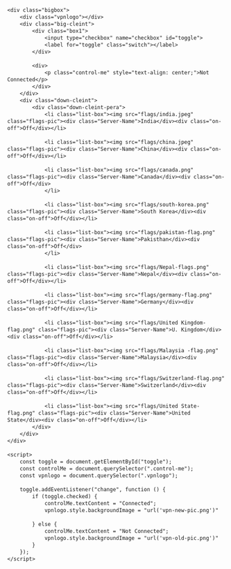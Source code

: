 <!DOCTYPE html>
<html>

<head>
    <meta charset="UTF-8">
    <link rel="stylesheet" href="MiHRK-style.css">
    <title>VPN Toggle Button</title>
</head>

<body>
    <div class="box">
        <p></p>
    </div>

    <div class="bigbox">
        <div class="vpnlogo"></div>
        <div class="big-cleint">
            <div class="box1">
                <input type="checkbox" name="checkbox" id="toggle">
                <label for="toggle" class="switch"></label>
            </div>

            <div>
                <p class="control-me" style="text-align: center;">Not Connected</p>
            </div>
        </div>
        <div class="down-cleint">
            <div class="down-cleint-pera">
                <li class="list-box"><img src="flags/india.jpeg" class="flags-pic"><div class="Server-Name">India</div><div class="on-off">Off</div></li>

                <li class="list-box"><img src="flags/china.jpeg" class="flags-pic"><div class="Server-Name">China</div><div class="on-off">Off</div></li>

                <li class="list-box"><img src="flags/canada.png"  class="flags-pic"><div class="Server-Name">Canada</div><div class="on-off">Off</div>
                </li>

                <li class="list-box"><img src="flags/south-korea.png" class="flags-pic"><div class="Server-Name">South Korea</div><div class="on-off">Off</div></li>

                <li class="list-box"><img src="flags/pakistan-flag.png" class="flags-pic"><div class="Server-Name">Pakisthan</div><div class="on-off">Off</div>
                </li>

                <li class="list-box"><img src="flags/Nepal-flags.png" class="flags-pic"><div class="Server-Name">Nepal</div><div class="on-off">Off</div></li>

                <li class="list-box"><img src="flags/germany-flag.png" class="flags-pic"><div class="Server-Name">Germany</div><div class="on-off">Off</div></li>

                <li class="list-box"><img src="flags/United Kingdom-flag.png" class="flags-pic"><div class="Server-Name">U. Kingdom</div><div class="on-off">Off</div></li>

                <li class="list-box"><img src="flags/Malaysia -flag.png" class="flags-pic"><div class="Server-Name">Malaysia</div><div class="on-off">Off</div></li>

                <li class="list-box"><img src="flags/Switzerland-flag.png" class="flags-pic"><div class="Server-Name">Switzerland</div><div class="on-off">Off</div></li>

                <li class="list-box"><img src="flags/United State-flag.png" class="flags-pic"><div class="Server-Name">United State</div><div class="on-off">Off</div></li>
            </div>
        </div>
    </div>

    <script>
        const toggle = document.getElementById("toggle");
        const controlMe = document.querySelector(".control-me");
        const vpnlogo = document.querySelector(".vpnlogo");

        toggle.addEventListener("change", function () {
            if (toggle.checked) {
                controlMe.textContent = "Connected";
                vpnlogo.style.backgroundImage = "url('vpn-new-pic.png')"

            } else {
                controlMe.textContent = "Not Connected";
                vpnlogo.style.backgroundImage = "url('vpn-old-pic.png')"
            }
        });
    </script>
</body>

</html>